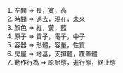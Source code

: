 1. 空間 => 長，寬，高
2. 時間 => 過去，現在，未來
3. 顏色 => 紅，黃，藍
4. 原子 => 質子，電子，中子
5. 容器 => 形體，容量，性質
6. 房屋 => 地基，支撐體，覆蓋體
7. 動作行為 => 原始態，進行態，終止態
